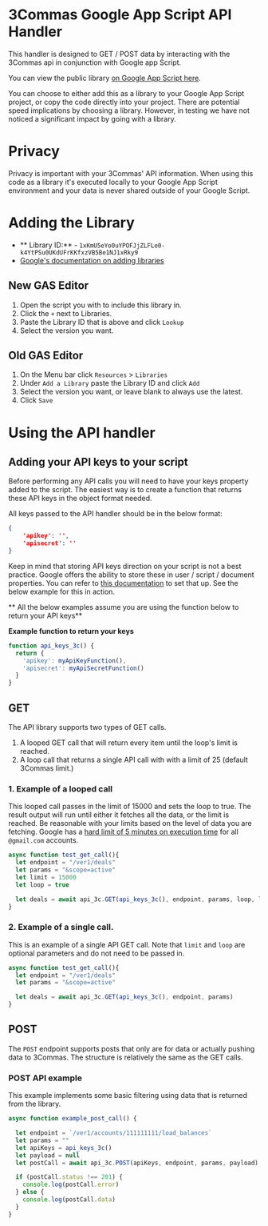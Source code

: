 # 3Commas Google App Script API Handler

This handler is designed to GET / POST data by interacting with the 3Commas api in conjunction with Google app Script.

You can view the public library [on Google App Script here](https://script.google.com/d/1xKmU5eYo0uYPOFJjZLFLe0-k4YtPSu0UKdUFrKKfxzVB5Be1NJ1xRky9/edit?usp=sharing).

You can choose to either add this as a library to your Google App Script project, or copy the code directly into your project. There are potential speed implications by choosing a library. However, in testing we have not noticed a significant impact by going with a library.

# Privacy

Privacy is important with your 3Commas' API information. When using this code as a library it's executed locally to your Google App Script environment and your data is never shared outside of your Google Script.

# Adding the Library

- ** Library ID:** - `1xKmU5eYo0uYPOFJjZLFLe0-k4YtPSu0UKdUFrKKfxzVB5Be1NJ1xRky9`
- [Google's documentation on adding libraries](https://developers.google.com/apps-script/guides/libraries)


## New GAS Editor

1. Open the script you with to include this library in.
2. Click the `+` next to Libraries.
3. Paste the Library ID that is above and click `Lookup`
4. Select the version you want.

## Old GAS Editor

1. On the Menu bar click `Resources` > `Libraries` 
2. Under `Add a Library` paste the Library ID and click `Add`
3. Select the version you want, or leave blank to always use the latest.
4. Click `Save`

# Using the API handler

## Adding your API keys to your script
Before performing any API calls you will need to have your keys property added to the script. The easiest way is to create a function that returns these API keys in the object format needed.

All keys passed to the API handler should be in the below format:

```json
{
    'apikey': '',
    'apisecret': ''
}
```

Keep in mind that storing API keys direction on your script is not a best practice. Google offers the ability to store these in user / script / document properties. You can refer to [this documentation](https://developers.google.com/apps-script/guides/properties) to set that up. See the below example for this in action.

** All the below examples assume you are using the function below to return your API keys**

**Example function to return your keys**
```javascript
function api_keys_3c() {
  return {
    'apikey': myApiKeyFunction(),
    'apisecret': myApiSecretFunction()
  }
}
```


## GET

The API library supports two types of GET calls. 
1. A looped GET call that will return every item until the loop's limit is reached.
2. A loop call that returns a single API call with with a limit of 25 (default 3Commas limit.)

### 1. Example of a looped call

This looped call passes in the limit of 15000 and sets the loop to true. The result output will run until either it fetches all the data, or the limit is reached. Be reasonable with your limits based on the level of data you are fetching. Google has a [hard limit of 5 minutes on execution time](https://developers.google.com/apps-script/guides/services/quotas) for all `@gmail.com` accounts. 

```javascript
async function test_get_call(){
  let endpoint = "/ver1/deals"
  let params = "&scope=active"
  let limit = 15000
  let loop = true

  let deals = await api_3c.GET(api_keys_3c(), endpoint, params, loop, limit)
}
```

### 2. Example of a single call.

This is an example of a single API GET call. Note that `limit` and `loop` are optional parameters and do not need to be passed in.

```javascript
async function test_get_call(){
  let endpoint = "/ver1/deals"
  let params = "&scope=active"

  let deals = await api_3c.GET(api_keys_3c(), endpoint, params)
}
```

## POST

The `POST` endpoint supports posts that only are for data or actually pushing data to 3Commas. The structure is relatively the same as the GET calls. 

### POST API example

This example implements some basic filtering using data that is returned from the library.
```javascript
async function example_post_call() {

  let endpoint = `/ver1/accounts/111111111/load_balances`
  let params = ""
  let apiKeys = api_keys_3c()
  let payload = null
  let postCall = await api_3c.POST(apiKeys, endpoint, params, payload)

  if (postCall.status !== 201) {
    console.log(postCall.error)
  } else {
    console.log(postCall.data)
  }
}

```

